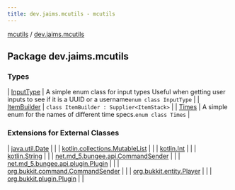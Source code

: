 ```yaml
---
title: dev.jaims.mcutils - mcutils
---
```


[mcutils](../index.html) / [dev.jaims.mcutils](./index.html)

## Package dev.jaims.mcutils

### Types

| [InputType](-input-type/index.html) | A simple enum class for input types Useful when getting user inputs to see if it is a UUID or a username`enum class InputType` |
| [ItemBuilder](-item-builder/index.html) | `class ItemBuilder : Supplier<ItemStack>` |
| [Times](-times/index.html) | A simple enum for the names of different time specs.`enum class Times` |

### Extensions for External Classes

| [java.util.Date](java.util.-date/index.html) |  |
| [kotlin.collections.MutableList](kotlin.collections.-mutable-list/index.html) |  |
| [kotlin.Int](kotlin.-int/index.html) |  |
| [kotlin.String](kotlin.-string/index.html) |  |
| [net.md_5.bungee.api.CommandSender](net.md_5.bungee.api.-command-sender/index.html) |  |
| [net.md_5.bungee.api.plugin.Plugin](net.md_5.bungee.api.plugin.-plugin/index.html) |  |
| [org.bukkit.command.CommandSender](org.bukkit.command.-command-sender/index.html) |  |
| [org.bukkit.entity.Player](org.bukkit.entity.-player/index.html) |  |
| [org.bukkit.plugin.Plugin](org.bukkit.plugin.-plugin/index.html) |  |

